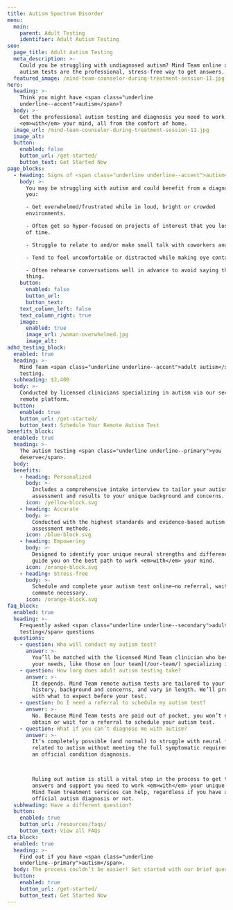 ```yaml
---
title: Autism Spectrum Disorder
menu:
  main:
    parent: Adult Testing
    identifier: Adult Autism Testing
seo:
  page_title: Adult Autism Testing
  meta_description: >-
    Could you be struggling with undiagnosed autism? Mind Team online adult
    autism tests are the professional, stress-free way to get answers.
  featured_image: /mind-team-counselor-during-treatment-session-11.jpg
hero:
  heading: >-
    Think you might have <span class="underline
    underline--accent">autism</span>?
  body: >-
    Get the professional autism testing and diagnosis you need to work
    <em>with</em> your mind, all from the comfort of home.
  image_url: /mind-team-counselor-during-treatment-session-11.jpg
  image_alt:
  button:
    enabled: false
    button_url: /get-started/
    button_text: Get Started Now
page_blocks:
  - heading: Signs of <span class="underline underline--accent">autism</span> in adults
    body: >-
      You may be struggling with autism and could benefit from a diagnosis if
      you:

      - Get overwhelmed/frustrated while in loud, bright or crowded
      environments. 

      - Often get so hyper-focused on projects of interest that you lose track
      of time. 

      - Struggle to relate to and/or make small talk with coworkers and peers. 

      - Tend to feel uncomfortable or distracted while making eye contact. 

      - Often rehearse conversations well in advance to avoid saying the “wrong”
      thing.
    button:
      enabled: false
      button_url:
      button_text:
    text_column_left: false
    text_column_right: true
    image:
      enabled: true
      image_url: /woman-overwhelmed.jpg
      image_alt:
adhd_testing_block:
  enabled: true
  heading: >-
    Mind Team <span class="underline underline--accent">adult autism</span>
    testing.
  subheading: $2,400
  body: >-
    Conducted by licensed clinicians specializing in autism via our secure,
    remote platform.
  button:
    enabled: true
    button_url: /get-started/
    button_text: Schedule Your Remote Autism Test
benefits_block:
  enabled: true
  heading: >-
    The autism testing <span class="underline underline--primary">you
    deserve</span>.
  body:
  benefits:
    - heading: Personalized
      body: >-
        Includes a comprehensive intake interview to tailor your autism
        assessment and results to your unique background and concerns.
      icon: /yellow-block.svg
    - heading: Accurate
      body: >-
        Conducted with the highest standards and evidence-based autism
        assessment methods.
      icon: /blue-block.svg
    - heading: Empowering
      body: >-
        Designed to identify your unique neural strengths and differences and
        guide you on the best path to work <em>with</em> your mind.
      icon: /orange-block.svg
    - heading: Stress-free
      body: >-
        Schedule and complete your autism test online—no referral, wait-time or
        commute necessary.
      icon: /orange-block.svg
faq_block:
  enabled: true
  heading: >-
    Frequently asked <span class="underline underline--secondary">adult autism
    testing</span> questions
  questions:
    - question: Who will conduct my autism test?
      answer: >-
        You’ll be matched with the licensed Mind Team clinician who best fits
        your needs, like those on [our team](/our-team/) specializing in autism.
    - question: How long does adult autism testing take?
      answer: >-
        It depends. Mind Team remote autism tests are tailored to your unique
        history, background and concerns, and vary in length. We’ll prepare you
        with what to expect before your test.
    - question: Do I need a referral to schedule my autism test?
      answer: >-
        No. Because Mind Team tests are paid out of pocket, you won’t need to
        obtain or wait for a referral to schedule your autism test.
    - question: What if you can’t diagnose me with autism?
      answer: >-
        It’s completely possible (and normal) to struggle with neural functions
        related to autism without meeting the full symptomatic requirements for
        an official condition diagnosis. 



        Ruling out autism is still a vital step in the process to get the
        answers and support you need to work <em>with</em> your unique mind, and
        Mind Team treatment services can help, regardless if you have an
        official autism diagnosis or not.
  subheading: Have a different question?
  button:
    enabled: true
    button_url: /resources/faqs/
    button_text: View all FAQs
cta_block:
  enabled: true
  heading: >-
    Find out if you have <span class="underline
    underline--primary">autism</span>.
  body: The process couldn’t be easier! Get started with our brief questionnaire.
  button:
    enabled: true
    button_url: /get-started/
    button_text: Get Started Now
---
```

